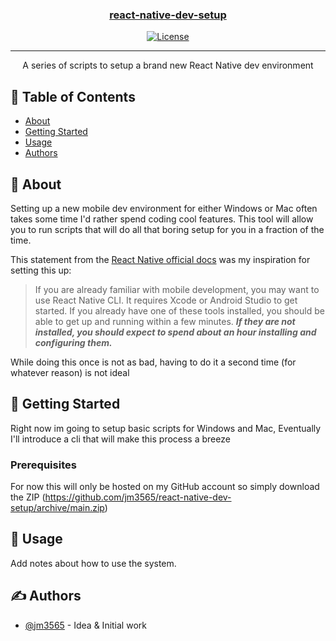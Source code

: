 <p align="center">
  <a href="" rel="noopener">
</p>

<h3 align="center">react-native-dev-setup</h3>

<div align="center">

[![License](https://img.shields.io/badge/license-MIT-blue.svg)](/LICENSE)

</div>

---

<p align="center"> A series of scripts to setup a brand new React Native dev environment
    <br> 
</p>

## 📝 Table of Contents

- [About](#about)
- [Getting Started](#getting_started)
- [Usage](#usage)
- [Authors](#authors)

## 🧐 About <a name = "about"></a>

Setting up a new mobile dev environment for either Windows or Mac often takes some time I'd rather spend coding cool features. This tool will allow you to run scripts that will do all that boring setup for you in a fraction of the time.

This statement from the [React Native official docs](https://reactnative.dev/docs/environment-setup) was my inspiration for setting this up:

>  If you are already familiar with mobile development, you may want to use React Native CLI. It requires Xcode or Android Studio to get started. If you already have one of these tools installed, you should be able to get up and running within a few minutes. ***If they are not installed, you should expect to spend about an hour installing and configuring them.***

While doing this once is not as bad, having to do it a second time (for whatever reason) is not ideal

## 🏁 Getting Started <a name = "getting_started"></a>

Right now im going to setup basic scripts for Windows and Mac, Eventually I'll introduce a cli that will make this process a breeze

### Prerequisites

For now this will only be hosted on my GitHub account so simply download the ZIP (https://github.com/jm3565/react-native-dev-setup/archive/main.zip)

## 🎈 Usage <a name="usage"></a>

Add notes about how to use the system.

## ✍️ Authors <a name = "authors"></a>

- [@jm3565](https://github.com/jm3565) - Idea & Initial work
